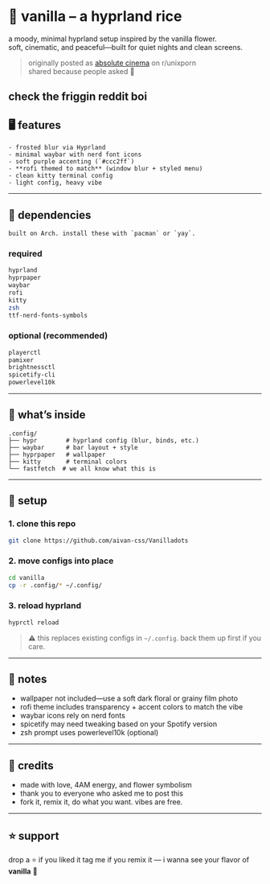 

# 🌸 vanilla – a hyprland rice

a moody, minimal hyprland setup inspired by the vanilla flower.  
soft, cinematic, and peaceful—built for quiet nights and clean screens.

> originally posted as [absolute cinema](https://www.reddit.com/r/unixporn/comments/1lzvi2j/hyprland_absolute_cinema/) on r/unixporn  
> shared because people asked 💜

check the friggin reddit boi
---

## 🖥️ features
```plaintext
- frosted blur via Hyprland
- minimal waybar with nerd font icons
- soft purple accenting (`#ccc2ff`)
- **rofi themed to match** (window blur + styled menu)
- clean kitty terminal config
- light config, heavy vibe
```
---

## 🔧 dependencies
```
built on Arch. install these with `pacman` or `yay`.
```
### required
```bash
hyprland
hyprpaper
waybar
rofi
kitty
zsh
ttf-nerd-fonts-symbols
````

### optional (recommended)

```bash
playerctl
pamixer
brightnessctl
spicetify-cli
powerlevel10k
```

---

## 📂 what’s inside

```plaintext
.config/
├── hypr        # hyprland config (blur, binds, etc.)
├── waybar      # bar layout + style
├── hyprpaper   # wallpaper
├── kitty       # terminal colors
└── fastfetch  # we all know what this is
```

---

## 🚀 setup

### 1. clone this repo

```bash
git clone https://github.com/aivan-css/Vanilladots
```

### 2. move configs into place

```bash
cd vanilla
cp -r .config/* ~/.config/
```

### 3. reload hyprland

```bash
hyprctl reload
```

> ⚠️ this replaces existing configs in `~/.config`. back them up first if you care.

---

## 💬 notes

* wallpaper not included—use a soft dark floral or grainy film photo
* rofi theme includes transparency + accent colors to match the vibe
* waybar icons rely on nerd fonts
* spicetify may need tweaking based on your Spotify version
* zsh prompt uses powerlevel10k (optional)

---

## 🙏 credits

* made with love, 4AM energy, and flower symbolism
* thank you to everyone who asked me to post this
* fork it, remix it, do what you want. vibes are free.

---

## ⭐ support

drop a ⭐ if you liked it
tag me if you remix it — i wanna see your flavor of **vanilla** 🌸

```
